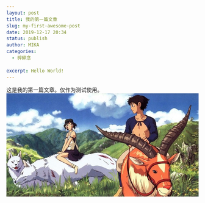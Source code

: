 ```yaml
---
layout: post
title: 我的第一篇文章
slug: my-first-awesome-post
date: 2019-12-17 20:34
status: publish
author: MIKA
categories: 
  - 碎碎念

excerpt: Hello World!
---
```


这是我的第一篇文章。仅作为测试使用。
![幽灵公主剧照](./Mononoke_Hime.jpg)
